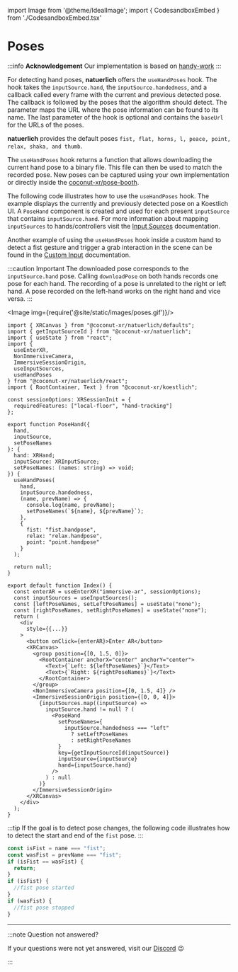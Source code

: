 import Image from '@theme/IdealImage';
import { CodesandboxEmbed } from './CodesandboxEmbed.tsx'

# Poses

:::info **Acknowledgement**
Our implementation is based on [handy-work](https://github.com/AdaRoseCannon/handy-work)
:::

For detecting hand poses, **natuerlich** offers the `useHandPoses` hook. The hook takes the `inputSource.hand`, the `inputSource.handedness`, and a callback called every frame with the current and previous detected pose. The callback is followed by the poses that the algorithm should detect. The parameter maps the URL where the pose information can be found to its name. The last parameter of the hook is optional and contains the `baseUrl` for the URLs of the poses.

**natuerlich** provides the default poses `fist, flat, horns, l, peace, point, relax, shaka, and thumb`.

The `useHandPoses` hook returns a function that allows downloading the current hand pose to a binary file. This file can then be used to match the recorded pose. New poses can be captured using your own implementation or directly inside the [coconut-xr/pose-booth](https://github.com/coconut-xr/pose-booth).

The following code illustrates how to use the `useHandPoses` hook. The example displays the currently and previously detected pose on a Koestlich UI. A `PoseHand` component is created and used for each present `inputSource` that contains `inputSource.hand`. For more information about mapping `inputSources` to hands/controllers visit the [Input Sources](./input-sources.md) documentation.

Another example of using the `useHandPoses` hook inside a custom hand to detect a fist gesture and trigger a grab interaction in the scene can be found in the [Custom Input](./custom-input-sources.md) documentation.

:::caution Important
The downloaded pose corresponds to the `inputSource.hand` pose. Calling `downloadPose` on both hands records one pose for each hand. The recording of a pose is unrelated to the right or left hand. A pose recorded on the left-hand works on the right hand and vice versa.
:::

<CodesandboxEmbed path="natuerlich-poses-nwf4s9"/>

<Image img={require('@site/static/images/poses.gif')}/>

```tsx
import { XRCanvas } from "@coconut-xr/natuerlich/defaults";
import { getInputSourceId } from "@coconut-xr/natuerlich";
import { useState } from "react";
import {
  useEnterXR,
  NonImmersiveCamera,
  ImmersiveSessionOrigin,
  useInputSources,
  useHandPoses
} from "@coconut-xr/natuerlich/react";
import { RootContainer, Text } from "@coconut-xr/koestlich";

const sessionOptions: XRSessionInit = {
  requiredFeatures: ["local-floor", "hand-tracking"]
};

export function PoseHand({
  hand,
  inputSource,
  setPoseNames
}: {
  hand: XRHand;
  inputSource: XRInputSource;
  setPoseNames: (names: string) => void;
}) {
  useHandPoses(
    hand,
    inputSource.handedness,
    (name, prevName) => {
      console.log(name, prevName);
      setPoseNames(`${name}, ${prevName}`);
    },
    {
      fist: "fist.handpose",
      relax: "relax.handpose",
      point: "point.handpose"
    }
  );

  return null;
}

export default function Index() {
  const enterAR = useEnterXR("immersive-ar", sessionOptions);
  const inputSources = useInputSources();
  const [leftPoseNames, setLeftPoseNames] = useState("none");
  const [rightPoseNames, setRightPoseNames] = useState("none");
  return (
    <div
      style={{...}}
    >
      <button onClick={enterAR}>Enter AR</button>
      <XRCanvas>
        <group position={[0, 1.5, 0]}>
          <RootContainer anchorX="center" anchorY="center">
            <Text>{`Left: ${leftPoseNames}`}</Text>
            <Text>{`Right: ${rightPoseNames}`}</Text>
          </RootContainer>
        </group>
        <NonImmersiveCamera position={[0, 1.5, 4]} />
        <ImmersiveSessionOrigin position={[0, 0, 4]}>
          {inputSources.map((inputSource) =>
            inputSource.hand != null ? (
              <PoseHand
                setPoseNames={
                  inputSource.handedness === "left"
                    ? setLeftPoseNames
                    : setRightPoseNames
                }
                key={getInputSourceId(inputSource)}
                inputSource={inputSource}
                hand={inputSource.hand}
              />
            ) : null
          )}
        </ImmersiveSessionOrigin>
      </XRCanvas>
    </div>
  );
}

```

:::tip
If the goal is to detect pose changes, the following code illustrates how to detect the start and end of the `fist` pose.
:::

```typescript
const isFist = name === "fist";
const wasFist = prevName === "fist";
if (isFist == wasFist) {
  return;
}
if (isFist) {
  //fist pose started
}
if (wasFist) {
  //fist pose stopped
}
```

---

:::note Question not answered?

If your questions were not yet answered, visit our [Discord](https://discord.gg/NCYM8ujndE) 😉

:::
